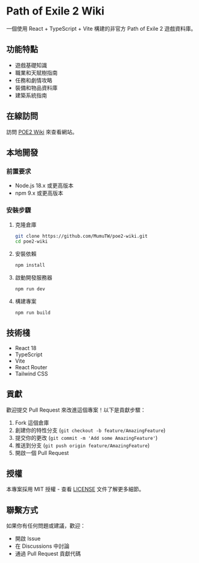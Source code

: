 # Path of Exile 2 Wiki

一個使用 React + TypeScript + Vite 構建的非官方 Path of Exile 2 遊戲資料庫。

## 功能特點

- 遊戲基礎知識
- 職業和天賦樹指南
- 任務和劇情攻略
- 裝備和物品資料庫
- 建築系統指南

## 在線訪問

訪問 [POE2 Wiki](https://mumutw.github.io/poe2-wiki/) 來查看網站。

## 本地開發

### 前置要求

- Node.js 18.x 或更高版本
- npm 9.x 或更高版本

### 安裝步驟

1. 克隆倉庫
   ```bash
   git clone https://github.com/MumuTW/poe2-wiki.git
   cd poe2-wiki
   ```

2. 安裝依賴
   ```bash
   npm install
   ```

3. 啟動開發服務器
   ```bash
   npm run dev
   ```

4. 構建專案
   ```bash
   npm run build
   ```

## 技術棧

- React 18
- TypeScript
- Vite
- React Router
- Tailwind CSS

## 貢獻

歡迎提交 Pull Request 來改進這個專案！以下是貢獻步驟：

1. Fork 這個倉庫
2. 創建你的特性分支 (`git checkout -b feature/AmazingFeature`)
3. 提交你的更改 (`git commit -m 'Add some AmazingFeature'`)
4. 推送到分支 (`git push origin feature/AmazingFeature`)
5. 開啟一個 Pull Request

## 授權

本專案採用 MIT 授權 - 查看 [LICENSE](LICENSE) 文件了解更多細節。

## 聯繫方式

如果你有任何問題或建議，歡迎：
- 開啟 Issue
- 在 Discussions 中討論
- 通過 Pull Request 貢獻代碼
